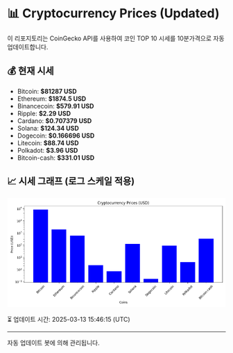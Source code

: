 
# 📊 Cryptocurrency Prices (Updated)

이 리포지토리는 CoinGecko API를 사용하여 코인 TOP 10 시세를 10분가격으로 자동 업데이트합니다.

## 💰 현재 시세
- Bitcoin: **$81287 USD**
- Ethereum: **$1874.5 USD**
- Binancecoin: **$579.91 USD**
- Ripple: **$2.29 USD**
- Cardano: **$0.707379 USD**
- Solana: **$124.34 USD**
- Dogecoin: **$0.166696 USD**
- Litecoin: **$88.74 USD**
- Polkadot: **$3.96 USD**
- Bitcoin-cash: **$331.01 USD**

## 📈 시세 그래프 (로그 스케일 적용)
![Crypto Prices](crypto_prices.png)

⏳ 업데이트 시간: 2025-03-13 15:46:15 (UTC)

---
자동 업데이트 봇에 의해 관리됩니다.
